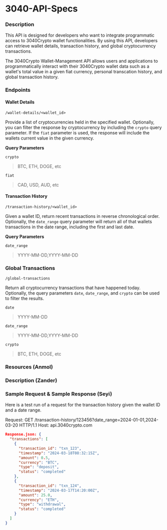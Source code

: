 # 3040-API-Specs

### Description
This API is designed for developers who want to integrate programmatic access to 3040Crypto wallet functionalities. By using this API, developers can retrieve wallet details, transaction history, and global cryptocurrency transactions.

The 3040Crypto Wallet-Management API allows users and applications to programmatically interact with their 3040Crypto wallet data such as a wallet's total value in a given fiat currency, personal transcation history, and global transaction history.

### Endpoints

#### Wallet Details

`/wallet-details/<wallet_id>`

Provide a list of cryptocurrencies held in the specified wallet. Optionally, you can filter the response by cryptocurrency by including the `crypto` query parameter. If the `fiat` parameter is used, the response will include the wallets current value in the given currency.

**Query Parameters**

`crypto` 
> BTC, ETH, DOGE, etc

`fiat` 
> CAD, USD, AUD, etc

#### Transaction History

`/transaction-history/<wallet_id>`

Given a wallet ID, return recent transactions in reverse chronological order. Optionally, the `date_range` query parameter will return all of that wallets transactions in the date range, including the first and last date.

**Query Parameters**

`date_range`
> YYYY-MM-DD,YYYY-MM-DD

### Global Transactions

`/global-transactions`

Return all cryptocurrency transactions that have happened today. Optionally, the query parameters `date`, `date_range`, and `crypto` can be used to filter the results.

`date`
> YYYY-MM-DD

`date_range`
> YYYY-MM-DD,YYYY-MM-DD

`crypto` 
> BTC, ETH, DOGE, etc

### Resources (Anmol)

### Description (Zander)

### Sample Request & Sample Response (Seyi)
Here is a test run of a request for the transaction history given the wallet ID and a date range.

Request: GET /transaction-history/123456?date_range=2024-01-01,2024-03-20 HTTP/1.1
Host: api.3040crypto.com

```json
Response.json: {
  "transactions": [
    {
      "transaction_id": "txn_123",
      "timestamp": "2024-03-18T08:32:15Z",
      "amount": 0.5,
      "currency": "BTC",
      "type": "deposit",
      "status": "completed"
    },
    {
      "transaction_id": "txn_124",
      "timestamp": "2024-03-17T14:20:00Z",
      "amount": 25.0,
      "currency": "ETH",
      "type": "withdrawal",
      "status": "completed"
    }
  ]
} 
```


